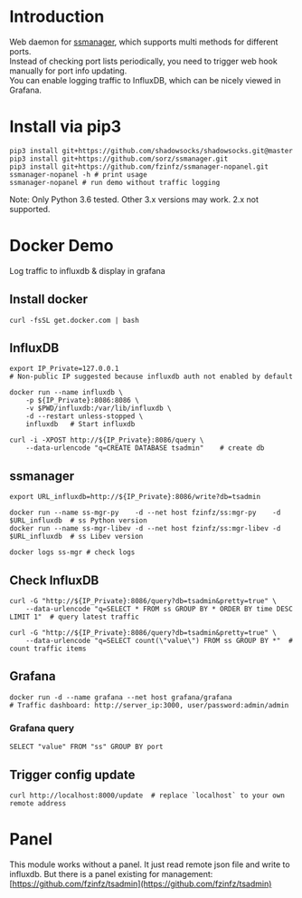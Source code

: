 # Introduction
Web daemon for [ssmanager](https://github.com/sorz/ssmanager), which supports multi methods for different ports.  
Instead of checking port lists periodically, you need to trigger web hook manually for port info updating.  
You can enable logging traffic to InfluxDB, which can be nicely viewed in Grafana.

# Install via pip3

    pip3 install git+https://github.com/shadowsocks/shadowsocks.git@master
    pip3 install git+https://github.com/sorz/ssmanager.git
    pip3 install git+https://github.com/fzinfz/ssmanager-nopanel.git
    ssmanager-nopanel -h # print usage
    ssmanager-nopanel # run demo without traffic logging

Note: Only Python 3.6 tested. Other 3.x versions may work. 2.x not supported.

# Docker Demo
Log traffic to influxdb & display in grafana

## Install docker
    curl -fsSL get.docker.com | bash

## InfluxDB

    export IP_Private=127.0.0.1
    # Non-public IP suggested because influxdb auth not enabled by default

    docker run --name influxdb \
        -p ${IP_Private}:8086:8086 \
        -v $PWD/influxdb:/var/lib/influxdb \
        -d --restart unless-stopped \
        influxdb   # Start influxdb

    curl -i -XPOST http://${IP_Private}:8086/query \
        --data-urlencode "q=CREATE DATABASE tsadmin"    # create db

## ssmanager

    export URL_influxdb=http://${IP_Private}:8086/write?db=tsadmin

    docker run --name ss-mgr-py    -d --net host fzinfz/ss:mgr-py    -d $URL_influxdb  # ss Python version
    docker run --name ss-mgr-libev -d --net host fzinfz/ss:mgr-libev -d $URL_influxdb  # ss Libev version

    docker logs ss-mgr # check logs

## Check InfluxDB

    curl -G "http://${IP_Private}:8086/query?db=tsadmin&pretty=true" \
        --data-urlencode "q=SELECT * FROM ss GROUP BY * ORDER BY time DESC LIMIT 1"  # query latest traffic

    curl -G "http://${IP_Private}:8086/query?db=tsadmin&pretty=true" \
        --data-urlencode "q=SELECT count(\"value\") FROM ss GROUP BY *"  # count traffic items

## Grafana

    docker run -d --name grafana --net host grafana/grafana
    # Traffic dashboard: http://server_ip:3000, user/password:admin/admin

### Grafana query
    SELECT "value" FROM "ss" GROUP BY port

## Trigger config update
    curl http://localhost:8000/update  # replace `localhost` to your own remote address

# Panel
This module works without a panel. It just read remote json file and write to influxdb.
But there is a panel existing for management: [https://github.com/fzinfz/tsadmin](https://github.com/fzinfz/tsadmin)
